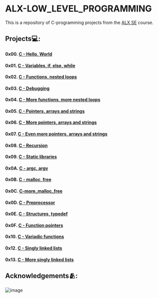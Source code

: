 # **ALX-LOW_LEVEL_PROGRAMMING**
This is a repository of C-programming projects from the [ALX SE](https://www.alxafrica.com/software-engineering/) course.

## Projects💻:
#### 0x00. [C - Hello, World](https://github.com/codenvibes/alx-low_level_programming/tree/master/0x00-hello_world)
#### 0x01. [C - Variables, if, else, while](https://github.com/codenvibes/alx-low_level_programming/tree/master/0x01-variables_if_else_while)
#### 0x02. [C - Functions, nested loops](https://github.com/codenvibes/alx-low_level_programming/tree/master/0x02-functions_nested_loops)
#### 0x03. [C - Debugging]()
#### 0x04. [C - More functions, more nested loops](https://github.com/codenvibes/alx-low_level_programming/tree/master/0x04-more_functions_nested_loops)
#### 0x05. [C - Pointers, arrays and strings]()
#### 0x06. [C - More pointers, arrays and strings]()
#### 0x07. [C - Even more pointers, arrays and strings]()
#### 0x08. [C - Recursion]()
#### 0x09. [C - Static libraries]()
#### 0x0A. [C - argc, argv]()
#### 0x0B. [C - malloc, free]()
#### 0x0C. [C-more_malloc_free]()
#### 0x0D. [C - Preprocessor]()
#### 0x0E. [C - Structures, typedef]()
#### 0x0F. [C - Function pointers]()
#### 0x10. [C - Variadic functions]()
#### 0x12. [C - Singly linked lists]()
#### 0x13. [C - More singly linked lists]()

## Acknowledgements🫂:

![image](https://user-images.githubusercontent.com/89413184/229805677-aca2f974-3cae-4696-83ad-5f2cd1b96264.png)
